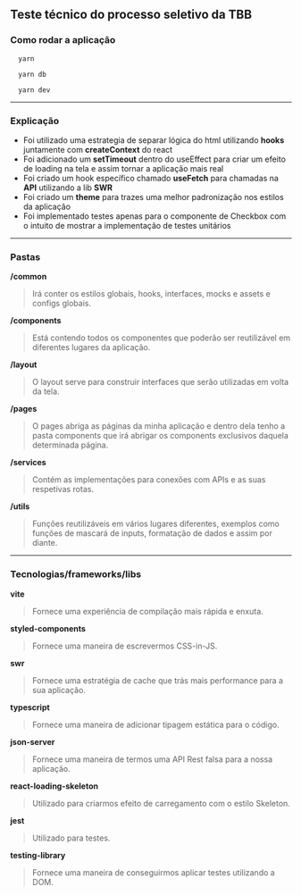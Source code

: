 ## Teste técnico do processo seletivo da TBB

### Como rodar a aplicação
````
  yarn
````
````
  yarn db
````
````
  yarn dev
````
<hr />

### Explicação 
 - Foi utilizado uma estrategia de separar lógica do html utilizando **hooks** juntamente com **createContext** do react
 - Foi adicionado um **setTimeout** dentro do useEffect para criar um efeito de loading na tela e assim tornar a aplicação mais real
 - Foi criado um hook específico chamado **useFetch** para chamadas na **API** utilizando a lib **SWR**
 - Foi criado um **theme** para trazes uma melhor padronização nos estilos da aplicação 
 - Foi implementado testes apenas para o componente de Checkbox com o intuito de mostrar a implementação de testes unitários

<hr />

### Pastas
**/common**
> Irá conter os estilos globais, hooks, interfaces, mocks e assets e configs globais.

**/components**
> Está contendo todos os componentes que poderão ser reutilizável em diferentes lugares da aplicação.

**/layout**
> O layout serve para construir interfaces que serão utilizadas em volta da tela.

**/pages**
> O pages abriga as páginas da minha aplicação e dentro dela tenho a pasta components que irá abrigar os components exclusivos daquela determinada página.

**/services**
> Contém as implementações para conexões com APIs e as suas respetivas rotas.

**/utils**
> Funções reutilizáveis em vários lugares diferentes, exemplos como funções de mascará de inputs, formatação de dados e assim por diante.

<hr />

### Tecnologias/frameworks/libs
**vite**
> Fornece uma experiência de compilação mais rápida e enxuta.

**styled-components**
> Fornece uma maneira de escrevermos CSS-in-JS.

**swr**
> Fornece uma estratégia de cache que trás mais performance para a sua aplicação.

**typescript**
> Fornece uma maneira de adicionar tipagem estática para o código.

**json-server**
> Fornece uma maneira de termos uma API Rest falsa para a nossa aplicação.

**react-loading-skeleton**
> Utilizado para criarmos efeito de carregamento com o estilo Skeleton.

**jest**
> Utilizado para testes.

**testing-library**
> Fornece uma maneira de conseguirmos aplicar testes utilizando a DOM.
